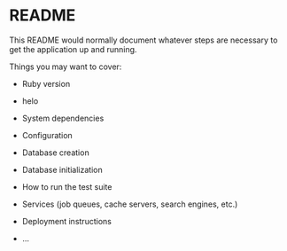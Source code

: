 # README

This README would normally document whatever steps are necessary to get the
application up and running.

Things you may want to cover:

-   Ruby version
-   helo
-   System dependencies

-   Configuration

-   Database creation

-   Database initialization

-   How to run the test suite

-   Services (job queues, cache servers, search engines, etc.)

-   Deployment instructions

-   ...

